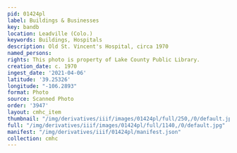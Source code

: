 ```yaml
---
pid: 01424pl
label: Buildings & Businesses
key: bandb
location: Leadville (Colo.)
keywords: Buildings, Hospitals
description: Old St. Vincent's Hospital, circa 1970
named_persons: 
rights: This photo is property of Lake County Public Library.
creation_date: c. 1970
ingest_date: '2021-04-06'
latitude: '39.25326'
longitude: "-106.2893"
format: Photo
source: Scanned Photo
order: '3947'
layout: cmhc_item
thumbnail: "/img/derivatives/iiif/images/01424pl/full/250,/0/default.jpg"
full: "/img/derivatives/iiif/images/01424pl/full/1140,/0/default.jpg"
manifest: "/img/derivatives/iiif/01424pl/manifest.json"
collection: cmhc
---
```


